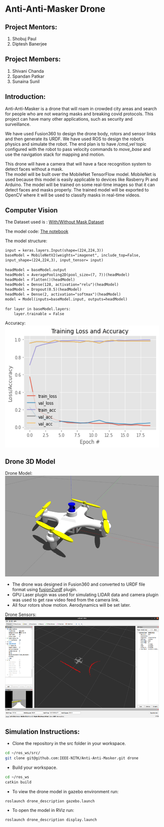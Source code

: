 # Anti-Anti-Masker Drone

## Project Mentors:
1. Shobuj Paul
2. Diptesh Banerjee

## Project Members:
1. Shivani Chanda
2. Spandan Patkar
3. Sunaina Sunil

## Introduction:
<p>Anti-Anti-Masker is a drone that will roam in crowded city areas and search for people who are not wearing masks and breaking covid protocols. This project can have many other applications, such as security and surveillance.</p>
<p>We have used Fusion360 to design the drone body, rotors and sensor links and then generate its URDF. We have used ROS to design the robot’s physics and simulate the robot. The end plan is to have <em>/cmd_vel</em> topic configured with the robot to pass velocity commands to <em>move_base</em> and use the navigation stack for mapping and motion.</p>  
<p>This drone will have a camera that will have a face recognition system to detect faces without a mask.
<br>
The model will be built over the MobileNet TensorFlow model. MobileNet is used because this model is easily applicable to devices like Rasberry Pi and Arduino. The model will be trained on some real-time images so that it can detect faces and masks properly. The trained model will be exported to OpenCV where it will be used to classify masks in real-time videos.</p>

## Computer Vision

The Dataset used is : 
[With/Without Mask Dataset](https://www.kaggle.com/niharika41298/withwithout-mask)

The model code: [The notebook](drone_vision/Detection_Model.ipynb)

The model structure:
```
input = keras.layers.Input(shape=(224,224,3))
baseModel = MobileNetV2(weights="imagenet", include_top=False, input_shape=(224,224,3), input_tensor= input)

headModel = baseModel.output
headModel = AveragePooling2D(pool_size=(7, 7))(headModel)
headModel = Flatten()(headModel)
headModel = Dense(128, activation="relu")(headModel)
headModel = Dropout(0.5)(headModel)
headModel = Dense(2, activation="softmax")(headModel)
model = Model(inputs=baseModel.input, outputs=headModel)

for layer in baseModel.layers:
	layer.trainable = False
```
Accuracy:  
<img src="assets/Pictures/accuracy curve.png" alt="Accuracy" style="height: 400px; width:600px;"/>

## Drone 3D Model

Drone Model:
<br>
<img src="assets/Pictures/drone_model_gazebo.jpg" alt="Accuracy" style="height: 330px; width:525px;">

- The drone was designed in Fusion360 and converted to URDF file format using [fusion2urdf](https://github.com/syuntoku14/fusion2urdf) plugin.
- GPU Laser plugin was used for simulating LIDAR data and camera plugin was used to get raw video feed from the camera link.
- All four rotors show motion. Aerodynamics will be set later.

Drone Sensors:
<br>
<img src="assets/Pictures/drone_sensor_rviz.png" alt="Accuracy" style="height: 330px; width:525px;"> 

## Simulation Instructions:

- Clone the repository in the src folder in your workspace.
```bash
cd ~/ros_ws/src/
git clone git@github.com:IEEE-NITK/Anti-Anti-Masker.git drone
```
- Build your workspace.
```bash
cd ~/ros_ws
catkin build
```
- To view the drone model in gazebo environment run:
```bash
roslaunch drone_description gazebo.launch
```
- To open the model in RViz run:
```bash
roslaunch drone_description display.launch
```
